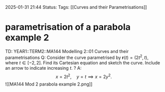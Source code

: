 2025-01-31 21:44
Status: 
Tags: [[Curves and their Parametrisations]]
# parametrisation of a parabola example 2

TD: YEAR1::TERM2::MA144 Modelling 2::01 Curves and their parametrisations 
Q: Consider the curve parametrised by $\mathbf{r}(t) = (2t^2, t)$, where $t \in [-2, 2]$. Find its Cartesian equation and sketch the curve. Include an arrow to indicate increasing $t$.
?
A:$$
x = 2t^2, \quad y = t \implies x = 2y^2.
$$![[MA144 Mod 2 parabola example 2.png]]
<!--ID: 1738360103573-->

